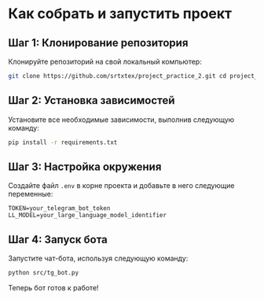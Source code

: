 # Как собрать и запустить проект

## Шаг 1: Клонирование репозитория

Клонируйте репозиторий на свой локальный компьютер:

```bash
git clone https://github.com/srtxtex/project_practice_2.git cd project_practice_2
```


## Шаг 2: Установка зависимостей

Установите все необходимые зависимости, выполнив следующую команду:

```bash
pip install -r requirements.txt
```


## Шаг 3: Настройка окружения

Создайте файл `.env` в корне проекта и добавьте в него следующие переменные:

```plaintext
TOKEN=your_telegram_bot_token
LL_MODEL=your_large_language_model_identifier
```


## Шаг 4: Запуск бота

Запустите чат-бота, используя следующую команду:

```bash
python src/tg_bot.py
```

Теперь бот готов к работе!
